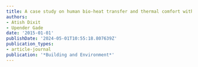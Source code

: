 ```yaml
---
title: A case study on human bio-heat transfer and thermal comfort within CFD
authors:
- Atish Dixit
- Upender Gade
date: '2015-01-01'
publishDate: '2024-05-01T10:55:18.807639Z'
publication_types:
- article-journal
publication: '*Building and Environment*'
---
```

